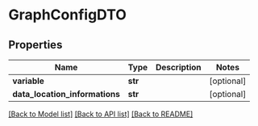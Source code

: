 # GraphConfigDTO

## Properties
Name | Type | Description | Notes
------------ | ------------- | ------------- | -------------
**variable** | **str** |  | [optional] 
**data_location_informations** | **str** |  | [optional] 

[[Back to Model list]](../README.md#documentation-for-models) [[Back to API list]](../README.md#documentation-for-api-endpoints) [[Back to README]](../README.md)

